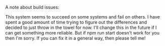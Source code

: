 A note about build issues:

This system seems to succeed on some systems and fail on others. I have spent a good amount of time trying to figure out the differences and decided to just throw in the towel for now. I'll change this in the future if I can get something more reliable. But if npm run start doesn't work for you then I'm sorry. If you can fix it in a general way, then please tell me!


